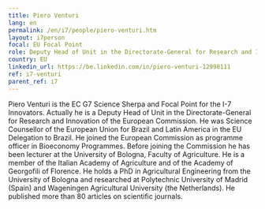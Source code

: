```yaml
---
title: Piero Venturi
lang: en
permalink: /en/i7/people/piero-venturi.htm
layout: i7person
focal: EU Focal Point
role: Deputy Head of Unit in the Directorate-General for Research and Innovation of the European Commission
country: EU
linkedin_url: https://be.linkedin.com/in/piero-venturi-12998111
ref: i7-venturi
parent_ref: i7
---
```

Piero Venturi is the EC G7 Science Sherpa and Focal Point for the I-7 Innovators. Actually he is a Deputy Head of Unit in the Directorate-General for Research and Innovation of the European Commission. He was Science Counsellor of the European Union for Brazil and Latin America in the EU Delegation to Brazil. He joined the European Commission as programme officer in Bioeconomy Programmes. Before joining the Commission he has been lecturer at the University of Bologna, Faculty of Agriculture. He is a member of the Italian Academy of Agriculture and of the Academy of Georgofili of Florence. He holds a PhD in Agricultural Engineering from the University of Bologna and researched at Polytechnic University of Madrid (Spain) and Wageningen Agricultural University (the Netherlands). He published more than 80 articles on scientific journals.
